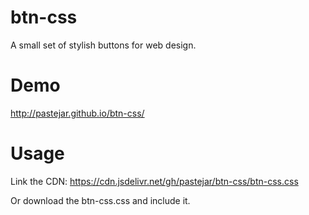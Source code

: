 # btn-css
A small set of stylish buttons for web design.

# Demo
http://pastejar.github.io/btn-css/


# Usage
Link the CDN: https://cdn.jsdelivr.net/gh/pastejar/btn-css/btn-css.css

Or download the btn-css.css and include it.
